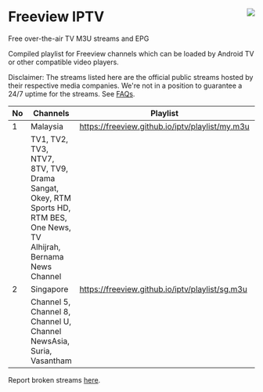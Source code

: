 # Freeview IPTV <img align="right" src="https://www.myfreeview.tv/assets//images/logo_eng.png">
Free over-the-air TV M3U streams and EPG 

Compiled playlist for Freeview channels which can be loaded by Android TV or other compatible video players.

Disclaimer: The streams listed here are the official public streams hosted by their respective media companies. We're not in a position to guarantee a 24/7 uptime for the streams. See [FAQs](https://github.com/freeview/iptv/wiki/FAQ).

| No | Channels | Playlist |  EPG (7 days) |
| --- | --- | --- | --- |
| 1 | Malaysia | https://freeview.github.io/iptv/playlist/my.m3u | https://freeview.github.io/iptv/epg/my.xml |
|  | TV1, TV2, TV3, NTV7, 8TV, TV9, Drama Sangat, Okey, RTM Sports HD, RTM BES, One News, TV Alhijrah, Bernama News Channel | | |
| 2 | Singapore | https://freeview.github.io/iptv/playlist/sg.m3u | https://freeview.github.io/iptv/epg/sg.xml |
|  | Channel 5, Channel 8, Channel U, Channel NewsAsia, Suria, Vasantham | | |

Report broken streams [here](https://github.com/hsytes/iptv/issues/new).
